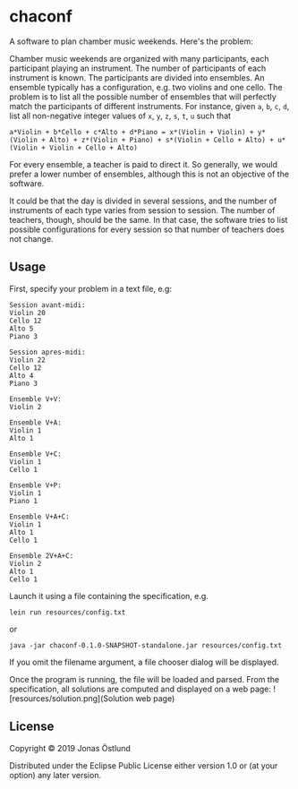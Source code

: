 # chaconf

A software to plan chamber music weekends. Here's the problem:

Chamber music weekends are organized with many participants, each participant playing an instrument. The number of participants of each instrument is known.
The participants are divided into ensembles. An ensemble typically has a configuration, e.g. two violins and one cello. The problem is to list all the possible number of ensembles that will perfectly match the participants of different instruments. For instance, given ```a```, ```b```, ```c```, ```d```, list all non-negative integer values of ```x```, ```y```, ```z```, ```s```, ```t```, ```u``` such that

```
a*Violin + b*Cello + c*Alto + d*Piano = x*(Violin + Violin) + y*(Violin + Alto) + z*(Violin + Piano) + s*(Violin + Cello + Alto) + u*(Violin + Violin + Cello + Alto)
```
For every ensemble, a teacher is paid to direct it. So generally, we would prefer a lower number of ensembles, although this is not an objective of the software.

It could be that the day is divided in several sessions, and the number of instruments of each type varies from session to session. The number of teachers, though, should be the same. In that case, the software tries to list possible configurations for every session so that number of teachers does not change.

## Usage
First, specify your problem in a text file, e.g:
```
Session avant-midi:
Violin 20
Cello 12
Alto 5
Piano 3

Session apres-midi:
Violin 22
Cello 12
Alto 4
Piano 3

Ensemble V+V:
Violin 2

Ensemble V+A:
Violin 1
Alto 1

Ensemble V+C:
Violin 1
Cello 1

Ensemble V+P:
Violin 1
Piano 1

Ensemble V+A+C:
Violin 1
Alto 1
Cello 1

Ensemble 2V+A+C:
Violin 2
Alto 1
Cello 1
```

Launch it using a file containing the specification, e.g.
```
lein run resources/config.txt
```
or
```
java -jar chaconf-0.1.0-SNAPSHOT-standalone.jar resources/config.txt
```
If you omit the filename argument, a file chooser dialog will be displayed.

Once the program is running, the file will be loaded and parsed. From the specification, all solutions are computed and displayed on a web page:
![resources/solution.png](Solution web page)

## License

Copyright © 2019 Jonas Östlund

Distributed under the Eclipse Public License either version 1.0 or (at
your option) any later version.
